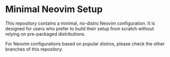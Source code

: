 # Minimal Neovim Setup

This repository contains a minimal, no-distro Neovim configuration. It is designed for users who prefer to build their setup from scratch without relying on pre-packaged distributions.

For Neovim configurations based on popular distros, please check the other branches of this repository.